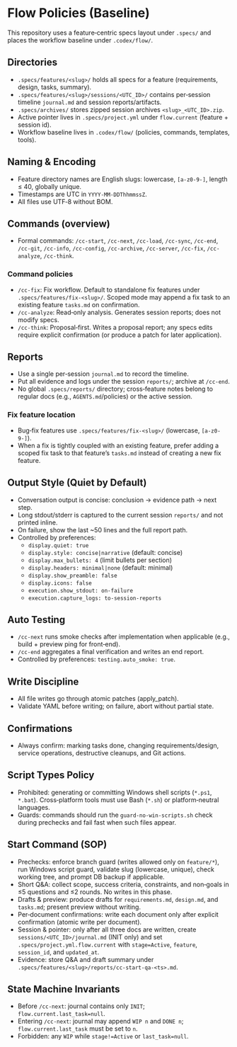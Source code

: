 # Flow Policies (Baseline)

This repository uses a feature‑centric specs layout under `.specs/` and places the workflow baseline under `.codex/flow/`.

## Directories
- `.specs/features/<slug>/` holds all specs for a feature (requirements, design, tasks, summary).
- `.specs/features/<slug>/sessions/<UTC_ID>/` contains per‑session timeline `journal.md` and session reports/artifacts.
- `.specs/archives/` stores zipped session archives `<slug>_<UTC_ID>.zip`.
- Active pointer lives in `.specs/project.yml` under `flow.current` (feature + session id).
- Workflow baseline lives in `.codex/flow/` (policies, commands, templates, tools).

## Naming & Encoding
- Feature directory names are English slugs: lowercase, `[a-z0-9-]`, length ≤ 40, globally unique.
- Timestamps are UTC in `YYYY-MM-DDThhmmssZ`.
- All files use UTF‑8 without BOM.

## Commands (overview)
- Formal commands: `/cc-start`, `/cc-next`, `/cc-load`, `/cc-sync`, `/cc-end`, `/cc-git`, `/cc-info`, `/cc-config`, `/cc-archive`, `/cc-server`, `/cc-fix`, `/cc-analyze`, `/cc-think`.

### Command policies
- `/cc-fix`: Fix workflow. Default to standalone fix features under `.specs/features/fix-<slug>/`. Scoped mode may append a fix task to an existing feature `tasks.md` on confirmation.
- `/cc-analyze`: Read‑only analysis. Generates session reports; does not modify specs.
- `/cc-think`: Proposal‑first. Writes a proposal report; any specs edits require explicit confirmation (or produce a patch for later application).

## Reports
- Use a single per‑session `journal.md` to record the timeline.
- Put all evidence and logs under the session `reports/`; archive at `/cc-end`.
- No global `.specs/reports/` directory; cross‑feature notes belong to regular docs (e.g., `AGENTS.md`/policies) or the active session.

### Fix feature location
- Bug‑fix features use `.specs/features/fix-<slug>/` (lowercase, `[a-z0-9-]`).
- When a fix is tightly coupled with an existing feature, prefer adding a scoped fix task to that feature’s `tasks.md` instead of creating a new fix feature.

## Output Style (Quiet by Default)
- Conversation output is concise: conclusion → evidence path → next step.
- Long stdout/stderr is captured to the current session `reports/` and not printed inline.
- On failure, show the last ~50 lines and the full report path.
- Controlled by preferences:
  - `display.quiet: true`
  - `display.style: concise|narrative` (default: concise)
  - `display.max_bullets: 4` (limit bullets per section)
  - `display.headers: minimal|none` (default: minimal)
  - `display.show_preamble: false`
  - `display.icons: false`
  - `execution.show_stdout: on-failure`
  - `execution.capture_logs: to-session-reports`

## Auto Testing
- `/cc-next` runs smoke checks after implementation when applicable (e.g., build + preview ping for front‑end).
- `/cc-end` aggregates a final verification and writes an end report.
- Controlled by preferences: `testing.auto_smoke: true`.

## Write Discipline
- All file writes go through atomic patches (apply_patch).
- Validate YAML before writing; on failure, abort without partial state.

## Confirmations
- Always confirm: marking tasks done, changing requirements/design, service operations, destructive cleanups, and Git actions.

## Script Types Policy
- Prohibited: generating or committing Windows shell scripts (`*.ps1`, `*.bat`). Cross‑platform tools must use Bash (`*.sh`) or platform‑neutral languages.
- Guards: commands should run the `guard-no-win-scripts.sh` check during prechecks and fail fast when such files appear.

## Start Command (SOP)
- Prechecks: enforce branch guard (writes allowed only on `feature/*`), run Windows script guard, validate slug (lowercase, unique), check working tree, and prompt DB backup if applicable.
- Short Q&A: collect scope, success criteria, constraints, and non‑goals in ≤5 questions and ≤2 rounds. No writes in this phase.
- Drafts & preview: produce drafts for `requirements.md`, `design.md`, and `tasks.md`; present preview without writing.
- Per‑document confirmations: write each document only after explicit confirmation (atomic write per document).
- Session & pointer: only after all three docs are written, create `sessions/<UTC_ID>/journal.md` (INIT only) and set `.specs/project.yml.flow.current` with `stage=Active`, `feature`, `session_id`, and `updated_at`.
- Evidence: store Q&A and draft summary under `.specs/features/<slug>/reports/cc-start-qa-<ts>.md`.

## State Machine Invariants
- Before `/cc-next`: journal contains only `INIT`; `flow.current.last_task=null`.
- Entering `/cc-next`: journal may append `WIP n` and `DONE n`; `flow.current.last_task` must be set to `n`.
- Forbidden: any `WIP` while `stage!=Active` or `last_task=null`.
